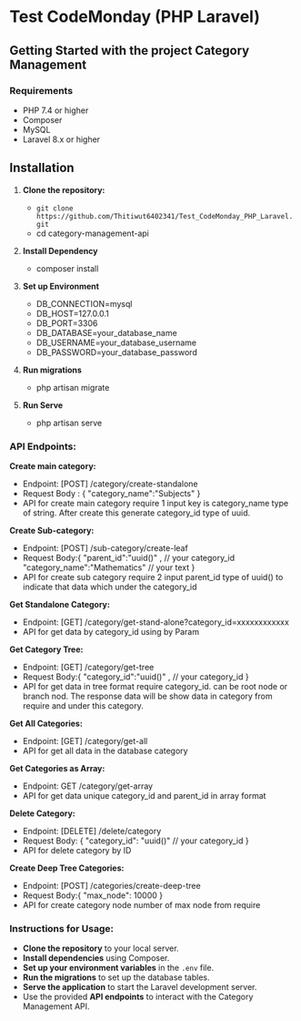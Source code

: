 # Test CodeMonday (PHP Laravel)

## Getting Started with the project Category Management

### Requirements

- PHP 7.4 or higher
- Composer
- MySQL
- Laravel 8.x or higher


## Installation

1. **Clone the repository:**
    - `git clone https://github.com/Thitiwut6402341/Test_CodeMonday_PHP_Laravel.git`
    - cd category-management-api

2. **Install Dependency**
    - composer install

3. **Set up Environment**
    - DB_CONNECTION=mysql
    - DB_HOST=127.0.0.1
    - DB_PORT=3306
    - DB_DATABASE=your_database_name
    - DB_USERNAME=your_database_username
    - DB_PASSWORD=your_database_password

4. **Run migrations**
    - php artisan migrate

5. **Run Serve**
    - php artisan serve


### API Endpoints:
**Create main category:**
- Endpoint: [POST] /category/create-standalone
- Request Body : {
        "category_name":"Subjects"
    }
- API for create main category require 1 input key is category_name type of string. After create this generate
    category_id type of uuid.

**Create Sub-category:**
- Endpoint: [POST] /sub-category/create-leaf
- Request Body:{
                "parent_id":"uuid()" ,          // your category_id
                "category_name":"Mathematics" // your text
        }
- API for create sub category require 2 input parent_id type of uuid() to indicate that data which under the category_id

**Get Standalone Category:**
- Endpoint: [GET] /category/get-stand-alone?category_id=xxxxxxxxxxxx
- API for get data by category_id using by Param 

**Get Category Tree:**
- Endpoint: [GET] /category/get-tree
- Request Body:{
                "category_id":"uuid()" ,          // your category_id
        }
- API for get data in tree format require category_id. can be root node or branch nod. The response data will be show data in category from require and under this category.

**Get All Categories:**
- Endpoint: [GET] /category/get-all
- API for get all data in the database category

**Get Categories as Array:**
- Endpoint: GET /category/get-array
- API for get data unique category_id and parent_id in array format

**Delete Category:**
- Endpoint: [DELETE] /delete/category
- Request Body: {
        "category_id": "uuid()"     // your category_id
    }
- API for delete category by ID

**Create Deep Tree Categories:**
- Endpoint: [POST] /categories/create-deep-tree
- Request Body:{
        "max_node": 10000
    }
- API for create category node number of max node from require 


### Instructions for Usage:

- **Clone the repository** to your local server.
- **Install dependencies** using Composer.
- **Set up your environment variables** in the `.env` file.
- **Run the migrations** to set up the database tables.
- **Serve the application** to start the Laravel development server.
- Use the provided **API endpoints** to interact with the Category Management API.


